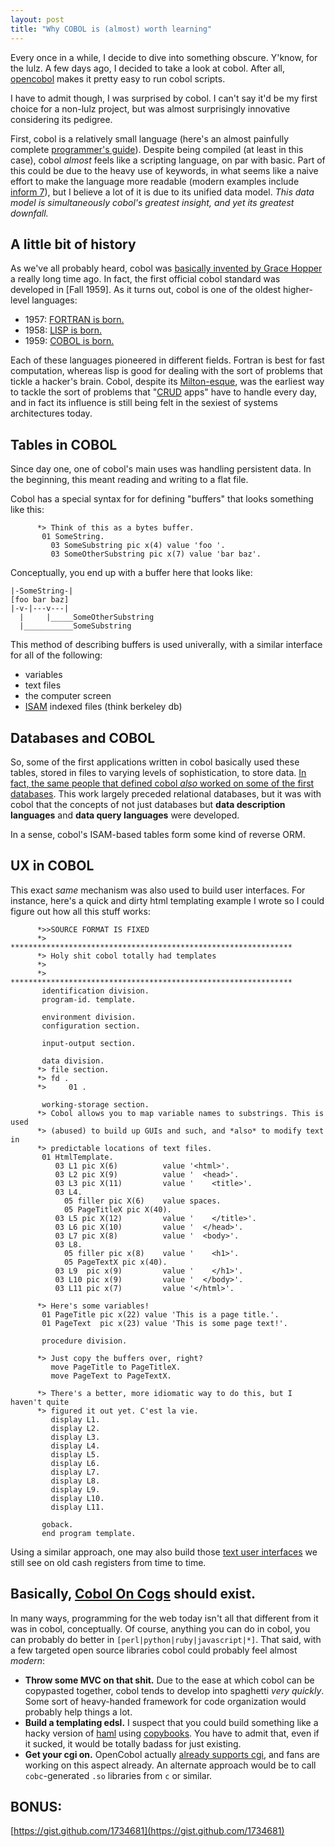 ```yaml
---
layout: post
title: "Why COBOL is (almost) worth learning"
---
```


Every once in a while, I decide to dive into something obscure. Y'know, for the lulz. A few days ago, I decided to take a look at cobol. After all, [opencobol](http://www.opencobol.org/) makes it pretty easy to run cobol scripts.

I have to admit though, I was surprised by cobol. I can't say it'd be my first choice for a non-lulz project, but was almost surprisingly innovative considering its pedigree.

First, cobol is a relatively small language (here's an almost painfully complete [programmer's guide](http://opencobol.add1tocobol.com/OpenCOBOL%20Programmers%20Guide.pdf)). Despite being compiled (at least in this case), cobol *almost* feels like a scripting language, on par with basic. Part of this could be due to the heavy use of keywords, in what seems like a naive effort to make the language more readable (modern examples include [inform 7](http://inform7.com)), but I believe a lot of it is due to its unified data model. *This data model is simultaneously cobol's greatest insight, and yet its greatest downfall.*

## A little bit of history

As we've all probably heard, cobol was [basically invented by Grace Hopper](http://en.wikipedia.org/wiki/FLOW-MATIC) a really long time ago. In fact, the first official cobol standard was developed in [Fall 1959]. As it turns out, cobol is one of the oldest higher-level languages:

* 1957: [FORTRAN is born.](http://en.wikipedia.org/wiki/Fortran#History)
* 1958: [LISP is born.](http://en.wikipedia.org/wiki/Lisp_(programming_language))
* 1959: [COBOL is born.](http://en.wikipedia.org/wiki/Cobol)

Each of these languages pioneered in different fields. Fortran is best for fast computation, whereas lisp is good for dealing with the sort of problems that tickle a hacker's brain. Cobol, despite its [Milton-esque](http://www.youtube.com/watch?v=qfSAcVq6s9c), was the earliest way to tackle the sort of problems that "[CRUD](http://en.wikipedia.org/wiki/Create,_read,_update_and_delete) apps" have to handle every day, and in fact its influence is still being felt in the sexiest of systems architectures today.

## Tables in COBOL

Since day one, one of cobol's main uses was handling persistent data. In the beginning, this meant reading and writing to a flat file.

Cobol has a special syntax for for defining "buffers" that looks something like this:

          *> Think of this as a bytes buffer.
           01 SomeString.
             03 SomeSubstring pic x(4) value 'foo '.
             03 SomeOtherSubstring pic x(7) value 'bar baz'.

Conceptually, you end up with a buffer here that looks like:

    |-SomeString-|
    [foo bar baz]
    |-v-|---v---|
      |     |_____SomeOtherSubstring
      |___________SomeSubstring


This method of describing buffers is used univerally, with a similar interface
for all of the following:

* variables
* text files
* the computer screen
* [ISAM](http://en.wikipedia.org/wiki/ISAM) indexed files (think berkeley db)

## Databases and COBOL

So, some of the first applications written in cobol basically used these tables, stored in files to varying levels of sophistication, to store data. [In fact, the same people that defined cobol *also* worked on some of the first databases](http://en.wikipedia.org/wiki/CODASYL). This work largely preceded relational databases, but it was with cobol that the concepts of not just databases but **data description languages** and **data query languages** were developed.

In a sense, cobol's ISAM-based tables form some kind of reverse ORM.

## UX in COBOL

This exact *same* mechanism was also used to build user interfaces. For instance, here's a quick and dirty html templating example I wrote so I could figure out how all this stuff works:

          *>>SOURCE FORMAT IS FIXED
          *> ***************************************************************
          *> Holy shit cobol totally had templates
          *> 
          *> ***************************************************************
           identification division.
           program-id. template.

           environment division.
           configuration section.

           input-output section.

           data division.
          *> file section.
          *> fd .
          *>     01 .

           working-storage section.
          *> Cobol allows you to map variable names to substrings. This is used
          *> (abused) to build up GUIs and such, and *also* to modify text in
          *> predictable locations of text files.
           01 HtmlTemplate.
              03 L1 pic X(6)          value '<html>'.
              03 L2 pic X(9)          value '  <head>'.
              03 L3 pic X(11)         value '    <title>'.
              03 L4.
                05 filler pic X(6)    value spaces.
                05 PageTitleX pic X(40).
              03 L5 pic X(12)         value '    </title>'.
              03 L6 pic X(10)         value '  </head>'.
              03 L7 pic X(8)          value '  <body>'.
              03 L8.
                05 filler pic x(8)    value '    <h1>'.
                05 PageTextX pic x(40).
              03 L9  pic x(9)         value '    </h1>'.
              03 L10 pic x(9)         value '  </body>'.
              03 L11 pic x(7)         value '</html>'.

          *> Here's some variables!
           01 PageTitle pic x(22) value 'This is a page title.'.
           01 PageText  pic x(23) value 'This is some page text!'.

           procedure division.

          *> Just copy the buffers over, right?
             move PageTitle to PageTitleX.
             move PageText to PageTextX.

          *> There's a better, more idiomatic way to do this, but I haven't quite
          *> figured it out yet. C'est la vie.
             display L1.
             display L2.
             display L3.
             display L4.
             display L5.
             display L6.
             display L7.
             display L8.
             display L9.
             display L10.
             display L11.

           goback.
           end program template.

Using a similar approach, one may also build those [text user interfaces](http://en.wikipedia.org/wiki/Text_user_interface) we still see on old cash registers from time to time.

## Basically, [Cobol On Cogs](http://www.coboloncogs.org/INDEX.HTM) should exist.

In many ways, programming for the web today isn't all that different from it was in cobol, conceptually. Of course, anything you can do in cobol, you can probably do better in `[perl|python|ruby|javascript|*]`. That said, with a few targeted open source libraries cobol could probably feel almost *modern*:

* **Throw some MVC on that shit.** Due to the ease at which cobol can be copypasted together, cobol tends to develop into spaghetti *very quickly*. Some sort of heavy-handed framework for code organization would probably help things a lot.
* **Build a templating edsl.** I suspect that you could build something like a hacky version of [haml](http://haml-lang.com/) using [copybooks](http://en.wikipedia.org/wiki/Copybook_\(programming\)). You have to admit that, even if it sucked, it would be totally badass for just existing.
* **Get your cgi on.** OpenCobol actually [already supports cgi](http://opencobol.add1tocobol.com/#how-do-i-use-opencobol-for-cgi), and fans are working on this aspect already. An alternate approach would be to call `cobc`-generated `.so` libraries from `c` or similar.

## BONUS:

[https://gist.github.com/1734681](https://gist.github.com/1734681)

